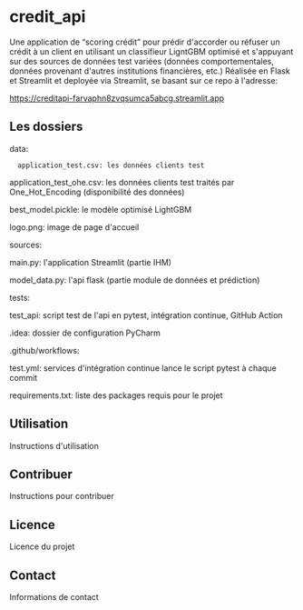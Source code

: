 # credit_api

Une application de “scoring crédit” pour prédir d'accorder ou réfuser un crédit à un client en utilisant un classifieur LigntGBM optimisé et s'appuyant sur des sources de données test variées (données comportementales, données provenant d'autres institutions financières, etc.)
Réalisée en Flask et Streamlit et deployée via Streamlit, se basant sur ce repo à l'adresse:

https://creditapi-farvaphn8zvqsumca5abcg.streamlit.app

## Les dossiers

data:

      application_test.csv: les données clients test
  
  application_test_ohe.csv: les données clients test traités par One_Hot_Encoding (disponibilité des données)
  
  best_model.pickle: le modèle optimisé LightGBM
  
  logo.png: image de page d'accueil
  
sources:

  main.py: l'application Streamlit (partie IHM)
  
  model_data.py: l'api flask (partie module de données et prédiction)
  
tests:

  test_api: script test de l'api en pytest, intégration continue, GitHub Action
  
.idea: dossier de configuration PyCharm

.github/workflows:

  test.yml: services d'intégration continue lance le script pytest à chaque commit
  
requirements.txt: liste des packages requis pour le projet


## Utilisation

Instructions d'utilisation

## Contribuer

Instructions pour contribuer

## Licence

Licence du projet

## Contact

Informations de contact
